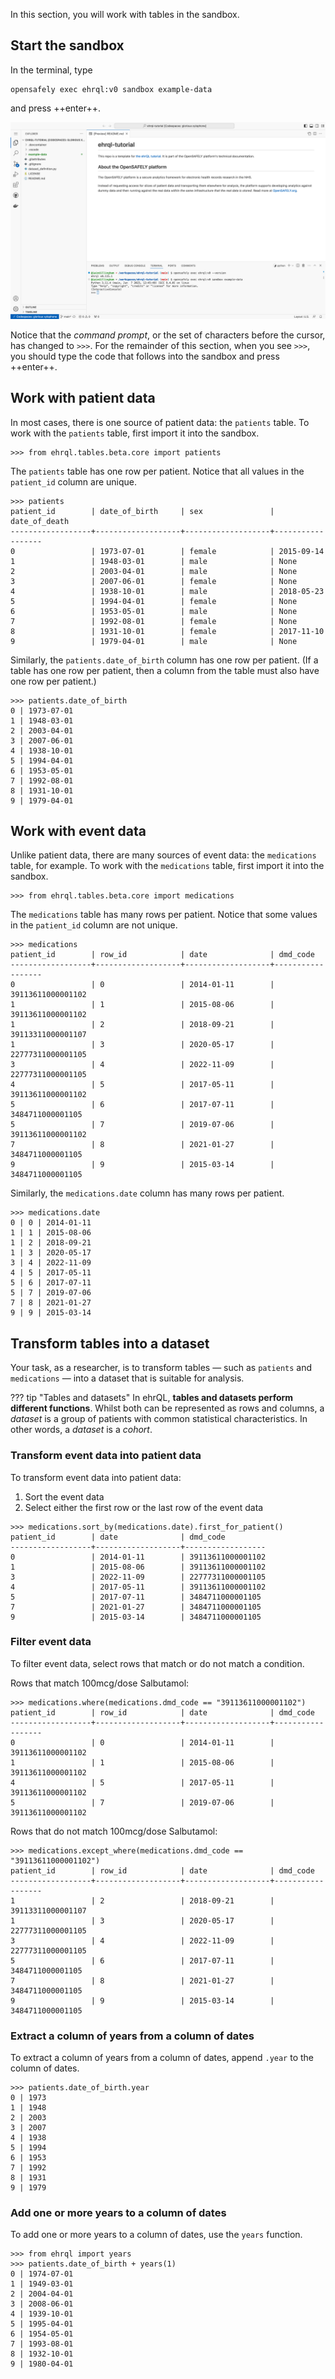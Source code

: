 In this section, you will work with tables in the sandbox.

## Start the sandbox

In the terminal, type

```
opensafely exec ehrql:v0 sandbox example-data
```

and press ++enter++.

![A screenshot of VS Code, showing the sandbox](the_sandbox.png)

Notice that the *command prompt*,
or the set of characters before the cursor,
has changed to `>>>`.
For the remainder of this section,
when you see `>>>`,
you should type the code that follows into the sandbox and press ++enter++.

## Work with patient data

In most cases, there is one source of patient data: the `patients` table.
To work with the `patients` table,
first import it into the sandbox.

```pycon
>>> from ehrql.tables.beta.core import patients
```

The `patients` table has one row per patient.
Notice that all values in the `patient_id` column are unique.

```pycon
>>> patients
patient_id        | date_of_birth     | sex               | date_of_death
------------------+-------------------+-------------------+------------------
0                 | 1973-07-01        | female            | 2015-09-14
1                 | 1948-03-01        | male              | None
2                 | 2003-04-01        | male              | None
3                 | 2007-06-01        | female            | None
4                 | 1938-10-01        | male              | 2018-05-23
5                 | 1994-04-01        | female            | None
6                 | 1953-05-01        | male              | None
7                 | 1992-08-01        | female            | None
8                 | 1931-10-01        | female            | 2017-11-10
9                 | 1979-04-01        | male              | None
```

Similarly, the `patients.date_of_birth` column has one row per patient.
(If a table has one row per patient, then a column from the table must also have one row per patient.)

```pycon
>>> patients.date_of_birth
0 | 1973-07-01
1 | 1948-03-01
2 | 2003-04-01
3 | 2007-06-01
4 | 1938-10-01
5 | 1994-04-01
6 | 1953-05-01
7 | 1992-08-01
8 | 1931-10-01
9 | 1979-04-01
```

## Work with event data

Unlike patient data, there are many sources of event data:
the `medications` table, for example.
To work with the `medications` table,
first import it into the sandbox.

```pycon
>>> from ehrql.tables.beta.core import medications
```

The `medications` table has many rows per patient.
Notice that some values in the `patient_id` column are not unique.

```pycon
>>> medications
patient_id        | row_id            | date              | dmd_code
------------------+-------------------+-------------------+------------------
0                 | 0                 | 2014-01-11        | 39113611000001102
1                 | 1                 | 2015-08-06        | 39113611000001102
1                 | 2                 | 2018-09-21        | 39113311000001107
1                 | 3                 | 2020-05-17        | 22777311000001105
3                 | 4                 | 2022-11-09        | 22777311000001105
4                 | 5                 | 2017-05-11        | 39113611000001102
5                 | 6                 | 2017-07-11        | 3484711000001105
5                 | 7                 | 2019-07-06        | 39113611000001102
7                 | 8                 | 2021-01-27        | 3484711000001105
9                 | 9                 | 2015-03-14        | 3484711000001105
```

Similarly, the `medications.date` column has many rows per patient.

```pycon
>>> medications.date
0 | 0 | 2014-01-11
1 | 1 | 2015-08-06
1 | 2 | 2018-09-21
1 | 3 | 2020-05-17
3 | 4 | 2022-11-09
4 | 5 | 2017-05-11
5 | 6 | 2017-07-11
5 | 7 | 2019-07-06
7 | 8 | 2021-01-27
9 | 9 | 2015-03-14
```

## Transform tables into a dataset

Your task, as a researcher, is to transform tables
— such as `patients` and `medications` —
into a dataset that is suitable for analysis.

??? tip "Tables and datasets"
    In ehrQL, **tables and datasets perform different functions**.
    Whilst both can be represented as rows and columns,
    a *dataset* is a group of patients with common statistical characteristics.
    In other words, a *dataset* is a *cohort*.

### Transform event data into patient data

To transform event data into patient data:

1. Sort the event data
2. Select either the first row or the last row of the event data

```pycon
>>> medications.sort_by(medications.date).first_for_patient()
patient_id        | date              | dmd_code
------------------+-------------------+------------------
0                 | 2014-01-11        | 39113611000001102
1                 | 2015-08-06        | 39113611000001102
3                 | 2022-11-09        | 22777311000001105
4                 | 2017-05-11        | 39113611000001102
5                 | 2017-07-11        | 3484711000001105
7                 | 2021-01-27        | 3484711000001105
9                 | 2015-03-14        | 3484711000001105
```

### Filter event data

To filter event data,
select rows that match or do not match a condition.

Rows that match 100mcg/dose Salbutamol:

```pycon
>>> medications.where(medications.dmd_code == "39113611000001102")
patient_id        | row_id            | date              | dmd_code
------------------+-------------------+-------------------+------------------
0                 | 0                 | 2014-01-11        | 39113611000001102
1                 | 1                 | 2015-08-06        | 39113611000001102
4                 | 5                 | 2017-05-11        | 39113611000001102
5                 | 7                 | 2019-07-06        | 39113611000001102
```

Rows that do not match 100mcg/dose Salbutamol:

```pycon
>>> medications.except_where(medications.dmd_code == "39113611000001102")
patient_id        | row_id            | date              | dmd_code
------------------+-------------------+-------------------+------------------
1                 | 2                 | 2018-09-21        | 39113311000001107
1                 | 3                 | 2020-05-17        | 22777311000001105
3                 | 4                 | 2022-11-09        | 22777311000001105
5                 | 6                 | 2017-07-11        | 3484711000001105
7                 | 8                 | 2021-01-27        | 3484711000001105
9                 | 9                 | 2015-03-14        | 3484711000001105
```

### Extract a column of years from a column of dates

To extract a column of years from a column of dates,
append `.year` to the column of dates.

```pycon
>>> patients.date_of_birth.year
0 | 1973
1 | 1948
2 | 2003
3 | 2007
4 | 1938
5 | 1994
6 | 1953
7 | 1992
8 | 1931
9 | 1979
```

### Add one or more years to a column of dates

To add one or more years to a column of dates,
use the `years` function.

```pycon
>>> from ehrql import years
>>> patients.date_of_birth + years(1)
0 | 1974-07-01
1 | 1949-03-01
2 | 2004-04-01
3 | 2008-06-01
4 | 1939-10-01
5 | 1995-04-01
6 | 1954-05-01
7 | 1993-08-01
8 | 1932-10-01
9 | 1980-04-01
```
